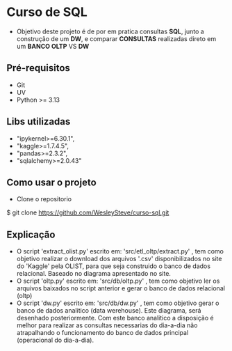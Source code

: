 # Curso de SQL

- Objetivo deste projeto é de por em pratica consultas **SQL**,
  junto a construção de um **DW**,
  e comparar **CONSULTAS** realizadas direto em um **BANCO OLTP** VS **DW**

## Pré-requisitos

- Git
- UV
- Python >= 3.13

## Libs utilizadas

- "ipykernel>=6.30.1",
- "kaggle>=1.7.4.5",
- "pandas>=2.3.2",
- "sqlalchemy>=2.0.43"

## Como usar o projeto

- Clone o repositorio

$ git clone https://github.com/WesleySteve/curso-sql.git

## Explicação

- O script 'extract_olist.py' escrito em: 'src/etl_oltp/extract.py' ,
  tem como objetivo realizar o download dos arquivos '.csv' disponibilizados
  no site do 'Kaggle' pela OLIST, para que seja construido o
  banco de dados relacional. Baseado no diagrama apresentado no site.
- O script 'oltp.py' escrito em: 'src/db/oltp.py' ,
  tem como objetivo ler os arquivos baixados no script anterior e gerar o
  banco de dados relacional (oltp)
- O script 'dw.py' escrito em: 'src/db/dw.py' ,
  tem como objetivo gerar o banco de dados analitico (data werehouse). Este diagrama,
  será desenhado posteriormente. Com este banco analitico a disposição é melhor
  para realizar as consultas necessarias do dia-a-dia não atrapalhando o
  funcionamento do banco de dados principal (operacional do dia-a-dia).
